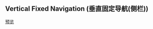 ## Vertical Fixed Navigation (垂直固定导航(侧栏))

[预览](https://nooodev.github.io/Frontend-Library/packages/vertical-fixed-navigation/)

